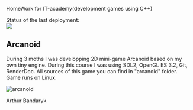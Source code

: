 HomeWork for IT-academy(development games using C++)

Status of the last deployment:<br>
<img src="https://github.com/ArthurBandaryk/Homework/workflows/LinuxBuild/badge.svg?branch=master"><br>

## Arcanoid 
During 3 moths I was developping 2D mini-game Arcanoid based on my own tiny engine. During this course I was using SDL2, OpenGL ES 3.2, Git, RenderDoc. All sources of this game you can find in "arcanoid" foider. Game runs on Linux.



![arcanoid](https://user-images.githubusercontent.com/68085133/116090515-a0f61680-a6ac-11eb-85e7-2b959a06bc02.png)



Arthur Bandaryk
